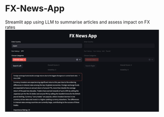 # FX-News-App
Streamlit app using LLM to summarise articles and assess impact on FX rates
![Alt Text](Screenshot%202023-11-15%20at%2018.47.38.png)

